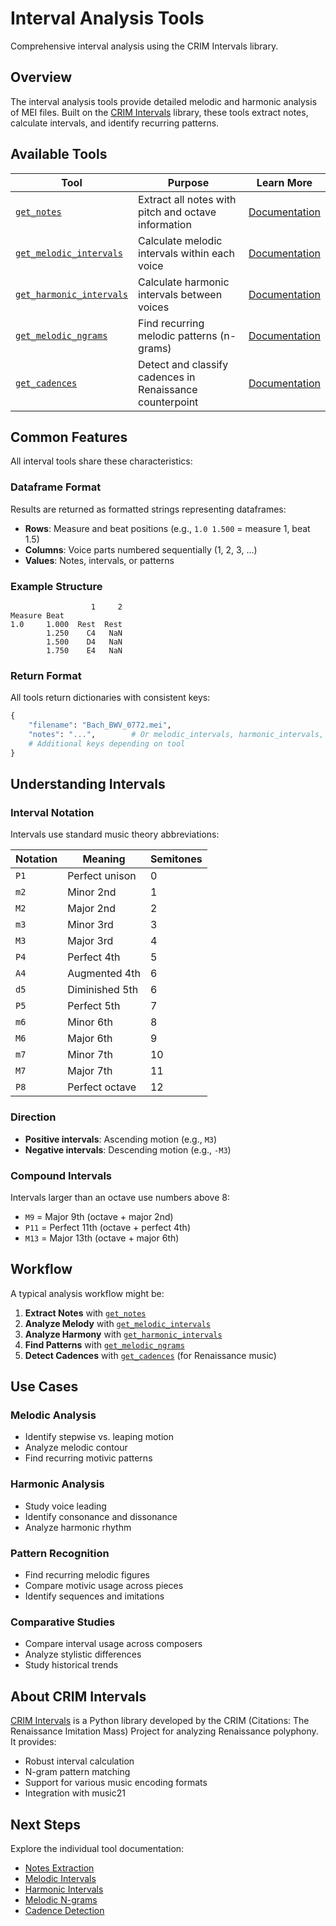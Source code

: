 # Interval Analysis Tools

Comprehensive interval analysis using the CRIM Intervals library.

## Overview

The interval analysis tools provide detailed melodic and harmonic analysis of MEI files. Built on the [CRIM Intervals](https://github.com/HCDigitalScholarship/intervals) library, these tools extract notes, calculate intervals, and identify recurring patterns.

## Available Tools

| Tool | Purpose | Learn More |
|------|---------|------------|
| [`get_notes`](notes.md) | Extract all notes with pitch and octave information | [Documentation](notes.md) |
| [`get_melodic_intervals`](melodic.md) | Calculate melodic intervals within each voice | [Documentation](melodic.md) |
| [`get_harmonic_intervals`](harmonic.md) | Calculate harmonic intervals between voices | [Documentation](harmonic.md) |
| [`get_melodic_ngrams`](ngrams.md) | Find recurring melodic patterns (n-grams) | [Documentation](ngrams.md) |
| [`get_cadences`](cadences.md) | Detect and classify cadences in Renaissance counterpoint | [Documentation](cadences.md) |

## Common Features

All interval tools share these characteristics:

### Dataframe Format

Results are returned as formatted strings representing dataframes:

- **Rows**: Measure and beat positions (e.g., `1.0 1.500` = measure 1, beat 1.5)
- **Columns**: Voice parts numbered sequentially (1, 2, 3, ...)
- **Values**: Notes, intervals, or patterns

### Example Structure

```
                  1     2
Measure Beat
1.0     1.000  Rest  Rest
        1.250    C4   NaN
        1.500    D4   NaN
        1.750    E4   NaN
```

### Return Format

All tools return dictionaries with consistent keys:

```python
{
    "filename": "Bach_BWV_0772.mei",
    "notes": "...",        # Or melodic_intervals, harmonic_intervals, melodic_ngrams
    # Additional keys depending on tool
}
```

## Understanding Intervals

### Interval Notation

Intervals use standard music theory abbreviations:

| Notation | Meaning | Semitones |
|----------|---------|-----------|
| `P1` | Perfect unison | 0 |
| `m2` | Minor 2nd | 1 |
| `M2` | Major 2nd | 2 |
| `m3` | Minor 3rd | 3 |
| `M3` | Major 3rd | 4 |
| `P4` | Perfect 4th | 5 |
| `A4` | Augmented 4th | 6 |
| `d5` | Diminished 5th | 6 |
| `P5` | Perfect 5th | 7 |
| `m6` | Minor 6th | 8 |
| `M6` | Major 6th | 9 |
| `m7` | Minor 7th | 10 |
| `M7` | Major 7th | 11 |
| `P8` | Perfect octave | 12 |

### Direction

- **Positive intervals**: Ascending motion (e.g., `M3`)
- **Negative intervals**: Descending motion (e.g., `-M3`)

### Compound Intervals

Intervals larger than an octave use numbers above 8:

- `M9` = Major 9th (octave + major 2nd)
- `P11` = Perfect 11th (octave + perfect 4th)
- `M13` = Major 13th (octave + major 6th)

## Workflow

A typical analysis workflow might be:

1. **Extract Notes** with [`get_notes`](notes.md)
2. **Analyze Melody** with [`get_melodic_intervals`](melodic.md)
3. **Analyze Harmony** with [`get_harmonic_intervals`](harmonic.md)
4. **Find Patterns** with [`get_melodic_ngrams`](ngrams.md)
5. **Detect Cadences** with [`get_cadences`](cadences.md) (for Renaissance music)

## Use Cases

### Melodic Analysis
- Identify stepwise vs. leaping motion
- Analyze melodic contour
- Find recurring motivic patterns

### Harmonic Analysis
- Study voice leading
- Identify consonance and dissonance
- Analyze harmonic rhythm

### Pattern Recognition
- Find recurring melodic figures
- Compare motivic usage across pieces
- Identify sequences and imitations

### Comparative Studies
- Compare interval usage across composers
- Analyze stylistic differences
- Study historical trends

## About CRIM Intervals

[CRIM Intervals](https://github.com/HCDigitalScholarship/intervals) is a Python library developed by the CRIM (Citations: The Renaissance Imitation Mass) Project for analyzing Renaissance polyphony. It provides:

- Robust interval calculation
- N-gram pattern matching
- Support for various music encoding formats
- Integration with music21

## Next Steps

Explore the individual tool documentation:

- [Notes Extraction](notes.md)
- [Melodic Intervals](melodic.md)
- [Harmonic Intervals](harmonic.md)
- [Melodic N-grams](ngrams.md)
- [Cadence Detection](cadences.md)
